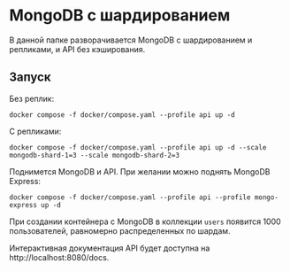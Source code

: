 # MongoDB с шардированием

В данной папке разворачивается MongoDB с шардированием и репликами, и API без кэширования.

## Запуск

Без реплик:

```shell
docker compose -f docker/compose.yaml --profile api up -d
```

С репликами:

```shell
docker compose -f docker/compose.yaml --profile api up -d --scale mongodb-shard-1=3 --scale mongodb-shard-2=3
```

Поднимется MongoDB и API. При желании можно поднять MongoDB Express:

```shell
docker compose -f docker/compose.yaml --profile api --profile mongo-express up -d
```

При создании контейнера с MongoDB в коллекции `users` появится 1000 пользователей, равномерно распределенных по шардам.

Интерактивная документация API будет доступна на http://localhost:8080/docs.
